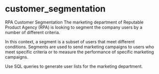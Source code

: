 # customer_segmentation

RPA Customer Segmentation
The marketing department of Reputable Product Agency (RPA) is looking to segment the company users by a number of different criteria.

In this context, a segment is a subset of users that meet different conditions. Segments are used to send marketing campaigns to users who meet specific criteria or to measure the performance of specific marketing campaigns.

Use SQL queries to generate user lists for the marketing department. 
